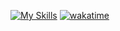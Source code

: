 [![My Skills](https://skillicons.dev/icons?i=py,bots,docker,postgres,redis,idea)](https://skillicons.dev)
[![wakatime](https://wakatime.com/badge/user/2d957360-1fa2-476e-9b87-eb4dc4b45fbb.svg)](https://wakatime.com/@2d957360-1fa2-476e-9b87-eb4dc4b45fbb)
